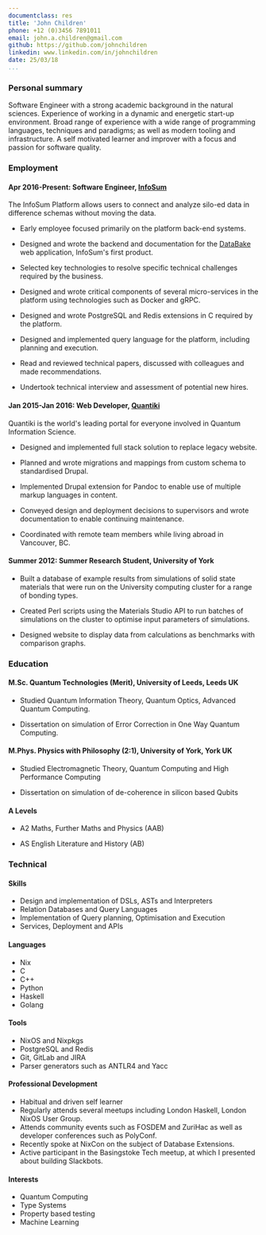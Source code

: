 ```yaml
---
documentclass: res
title: 'John Children'
phone: +12 (0)3456 7891011
email: john.a.children@gmail.com
github: https://github.com/johnchildren
linkedin: www.linkedin.com/in/johnchildren
date: 25/03/18
...
```



### Personal summary

Software Engineer with a strong academic background in the natural sciences. Experience of working in a dynamic and energetic start-up environment. Broad range of experience with a wide range of programming languages, techniques and paradigms; as well as modern tooling and infrastructure. A self motivated learner and improver with a focus and passion for software quality.

### Employment

#### Apr 2016-Present: Software Engineer, [InfoSum](https://www.infosum.com)

The InfoSum Platform allows users to connect and analyze silo-ed data in difference schemas without moving the data.

- Early employee focused primarily on the platform back-end systems.

- Designed and wrote the backend and documentation for the [DataBake](https://www.databake.io) web application, InfoSum's first product.

- Selected key technologies to resolve specific technical challenges required by the business.

- Designed and wrote critical components of several micro-services in the platform using technologies such as Docker and gRPC.

- Designed and wrote PostgreSQL and Redis extensions in C required by the platform.

- Designed and implemented query language for the platform, including planning and execution.

- Read and reviewed technical papers, discussed with colleagues and made recommendations.

- Undertook technical interview and assessment of potential new hires.

#### Jan 2015-Jan 2016: Web Developer, [Quantiki](https://www.quantiki.org)

Quantiki is the world's leading portal for everyone involved in Quantum Information Science.

- Designed and implemented full stack solution to replace legacy website.

- Planned and wrote migrations and mappings from custom schema to standardised Drupal.

- Implemented Drupal extension for Pandoc to enable use of multiple markup languages in content.

- Conveyed design and deployment decisions to supervisors and wrote documentation to enable continuing maintenance.

- Coordinated with remote team members while living abroad in Vancouver, BC.

#### Summer 2012: Summer Research Student, University of York

- Built a database of example results from simulations of solid state materials that were run on the University computing cluster for a range of bonding types.

- Created Perl scripts using the Materials Studio API to run batches of simulations on the cluster to optimise input parameters of simulations.

- Designed website to display data from calculations as benchmarks with comparison graphs.


### Education

#### M.Sc.    Quantum Technologies (Merit), University of Leeds, Leeds UK

- Studied Quantum Information Theory, Quantum Optics, Advanced Quantum Computing.

- Dissertation on simulation of Error Correction in One Way Quantum Computing.

#### M.Phys.  Physics with Philosophy (2:1), University of York, York UK

- Studied Electromagnetic Theory, Quantum Computing and High Performance Computing

- Dissertation on simulation of de-coherence in silicon based Qubits

#### A Levels

- A2 Maths, Further Maths and Physics (AAB)

- AS English Literature and History (AB)

### Technical

#### Skills

- Design and implementation of DSLs, ASTs and Interpreters
- Relation Databases and Query Languages
- Implementation of Query planning, Optimisation and Execution
- Services, Deployment and APIs

#### Languages

- Nix
- C
- C++
- Python
- Haskell
- Golang

#### Tools

- NixOS and Nixpkgs
- PostgreSQL and Redis
- Git, GitLab and JIRA
- Parser generators such as ANTLR4 and Yacc

#### Professional Development

- Habitual and driven self learner
- Regularly attends several meetups including London Haskell, London NixOS User Group.
- Attends community events such as FOSDEM and ZuriHac as well as developer conferences such as PolyConf.
- Recently spoke at NixCon on the subject of Database Extensions.
- Active participant in the Basingstoke Tech meetup, at which I presented about building Slackbots.

#### Interests

- Quantum Computing
- Type Systems
- Property based testing
- Machine Learning
